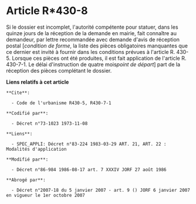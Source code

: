 # Article R*430-8

Si le dossier est incomplet, l'autorité compétente pour statuer, dans les quinze jours de la réception de la  demande en
mairie, fait connaître au demandeur, par lettre recommandée avec demande d'avis de réception postal [*condition de forme*, la
liste des pièces obligatoires manquantes que ce dernier est invité à fournir dans les conditions prévues à l'article R.
430-5. Lorsque ces pièces ont été produites, il est fait application de l'article R. 430-7-1. Le délai d'instruction de
quatre mois*point de départ*] part de la réception des pièces complétant le dossier.

**Liens relatifs à cet article**

	**Cite**:

	  - Code de l'urbanisme R430-5, R430-7-1

	**Codifié par**:

	  - Décret n°73-1023 1973-11-08

	**Liens**:

	  - SPEC_APPLI: Décret n°83-224 1983-03-29 ART. 21, ART. 22 : Modalités d'application

	**Modifié par**:

	  - Décret n°86-984 1986-08-17 art. 7 XXXIV JORF 27 août 1986

	**Abrogé par**:

	  - Décret n°2007-18 du 5 janvier 2007 - art. 9 () JORF 6 janvier 2007 en vigueur le 1er octobre 2007
